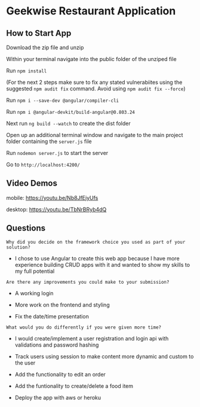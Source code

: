 # Geekwise Restaurant Application

## How to Start App

Download the zip file and unzip

Within your terminal navigate into the public folder of the unziped file

Run `npm install` 

(For the next 2 steps make sure to fix any stated vulnerabiites using the suggested `npm audit fix` command. Avoid using `npm audit fix --force`) 

Run `npm i --save-dev @angular/compiler-cli` 

Run `npm i @angular-devkit/build-angular@0.803.24` 

Next run `ng build --watch` to create the dist folder

Open up an additional terminal window and navigate to the main project folder containing the `server.js` file 

Run `nodemon server.js` to start the server

Go to `http://localhost:4200/`

## Video Demos 

mobile: https://youtu.be/Nb8JfEjyUfs

desktop: https://youtu.be/TbNrBRyb4dQ

## Questions 

`Why did you decide on the framework choice you used as part of your solution?`

  - I chose to use Angular to create this web app because I have more experience building CRUD apps with it and wanted to show my             skills to my full potential 

`Are there any improvements you could make to your submission?`
  
  - A working login
  
  - More work on the frontend and styling
  
  - Fix the date/time presentation
  
`What would you do differently if you were given more time?`

  - I would create/implement a user registration and login api with validations and password hashing

  - Track users using session to make content more dynamic and custom to the user

  - Add the functionality to edit an order
  
  - Add the funtionality to create/delete a food item 

  - Deploy the app with aws or heroku

